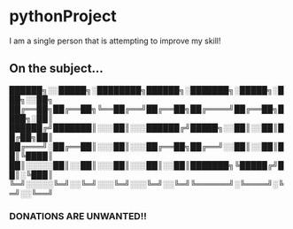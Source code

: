 # pythonProject
I am a single person that is attempting to improve my skill!
## On the subject...

██████╗░░█████╗░████████╗██████╗░███████╗░█████╗░███╗░░██╗
██╔══██╗██╔══██╗╚══██╔══╝██╔══██╗██╔════╝██╔══██╗████╗░██║
██████╔╝███████║░░░██║░░░██████╔╝█████╗░░██║░░██║██╔██╗██║
██╔═══╝░██╔══██║░░░██║░░░██╔══██╗██╔══╝░░██║░░██║██║╚████║
██║░░░░░██║░░██║░░░██║░░░██║░░██║███████╗╚█████╔╝██║░╚███║
╚═╝░░░░░╚═╝░░╚═╝░░░╚═╝░░░╚═╝░░╚═╝╚══════╝░╚════╝░╚═╝░░╚══╝
### DONATIONS ARE UNWANTED!!
